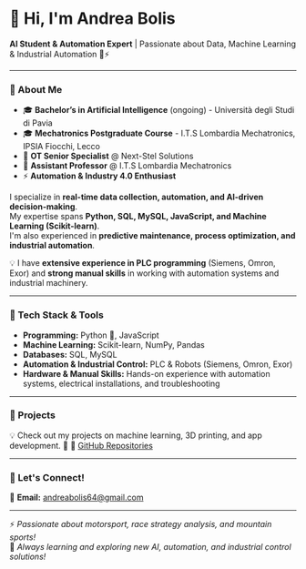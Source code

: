 # 👋 Hi, I'm Andrea Bolis

**AI Student & Automation Expert** | Passionate about Data, Machine Learning & Industrial Automation 🤖⚡

---

### 🚀 About Me  
- 🎓 **Bachelor’s in Artificial Intelligence** (ongoing) - Università degli Studi di Pavia
- 🎓 **Mechatronics Postgraduate Course** - I.T.S Lombardia Mechatronics, IPSIA Fiocchi, Lecco
- 💼 **OT Senior Specialist** @ Next-Stel Solutions  
- 🏫 **Assistant Professor** @ I.T.S Lombardia Mechatronics  
- ⚡ **Automation & Industry 4.0 Enthusiast**  

I specialize in **real-time data collection, automation, and AI-driven decision-making**.  
My expertise spans **Python, SQL, MySQL, JavaScript, and Machine Learning (Scikit-learn)**.  
I'm also experienced in **predictive maintenance, process optimization, and industrial automation**.

💡 I have **extensive experience in PLC programming** (Siemens, Omron, Exor) and **strong manual skills** in working with automation systems and industrial machinery.

---

### 🔧 Tech Stack & Tools  
- **Programming:** Python 🐍, JavaScript  
- **Machine Learning:** Scikit-learn, NumPy, Pandas  
- **Databases:** SQL, MySQL  
- **Automation & Industrial Control:** PLC & Robots (Siemens, Omron, Exor) 
- **Hardware & Manual Skills:** Hands-on experience with automation systems, electrical installations, and troubleshooting  

---

### 📌 Projects  
💡 Check out my projects on machine learning, 3D printing, and app development. 🚀
🔗 [GitHub Repositories](https://github.com/AndreaBolis98?tab=repositories)  

---

### 🎯 Let's Connect!  
📧 **Email:** [andreabolis64@gmail.com](mailto:andreabolis64@gmail.com)  

---

⚡ *Passionate about motorsport, race strategy analysis, and mountain sports!*  
🚀 *Always learning and exploring new AI, automation, and industrial control solutions!*
